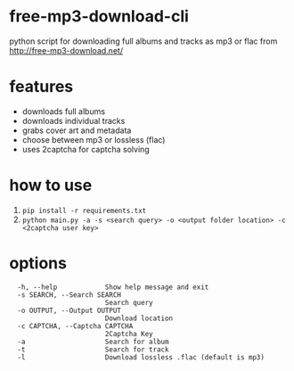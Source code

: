 # free-mp3-download-cli

python script for downloading full albums and tracks as mp3 or flac from http://free-mp3-download.net/

# features
* downloads full albums
* downloads individual tracks
* grabs cover art and metadata
* choose between mp3 or lossless (flac)
* uses 2captcha for captcha solving

# how to use

1. `pip install -r requirements.txt`
2. `python main.py -a -s <search query> -o <output folder location> -c <2captcha user key>`

# options

```
  -h, --help            Show help message and exit
  -s SEARCH, --Search SEARCH
                        Search query
  -o OUTPUT, --Output OUTPUT
                        Download location
  -c CAPTCHA, --Captcha CAPTCHA
                        2Captcha Key
  -a                    Search for album
  -t                    Search for track
  -l                    Download lossless .flac (default is mp3)
```
